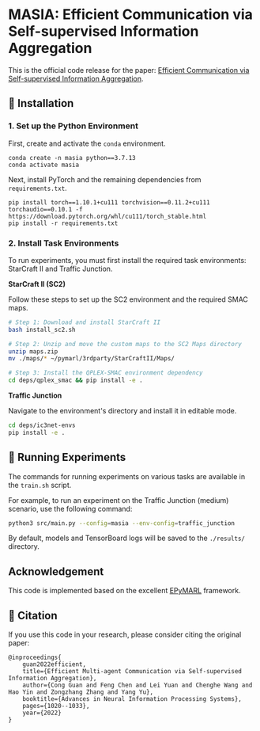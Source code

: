 # MASIA: Efficient Communication via Self-supervised Information Aggregation

This is the official code release for the paper: [Efficient Communication via Self-supervised Information Aggregation](https://proceedings.neurips.cc/paper_files/paper/2022/file/075b2875e2b671ddd74aeec0ac9f0357-Paper-Conference.pdf).

## 🚀 Installation

### 1. Set up the Python Environment

First, create and activate the `conda` environment.

```shell
conda create -n masia python==3.7.13
conda activate masia
```

Next, install PyTorch and the remaining dependencies from `requirements.txt`.

```shell
pip install torch==1.10.1+cu111 torchvision==0.11.2+cu111 torchaudio==0.10.1 -f https://download.pytorch.org/whl/cu111/torch_stable.html
pip install -r requirements.txt
```

### 2. Install Task Environments

To run experiments, you must first install the required task environments: StarCraft II and Traffic Junction.

**StarCraft II (SC2)**

Follow these steps to set up the SC2 environment and the required SMAC maps.

```sh
# Step 1: Download and install StarCraft II
bash install_sc2.sh

# Step 2: Unzip and move the custom maps to the SC2 Maps directory
unzip maps.zip
mv ./maps/* ~/pymarl/3rdparty/StarCraftII/Maps/

# Step 3: Install the QPLEX-SMAC environment dependency
cd deps/qplex_smac && pip install -e .
```

**Traffic Junction**

Navigate to the environment's directory and install it in editable mode.

```sh
cd deps/ic3net-envs
pip install -e .
```

## 🧪 Running Experiments

The commands for running experiments on various tasks are available in the `train.sh` script.

For example, to run an experiment on the Traffic Junction (medium) scenario, use the following command:

```sh
python3 src/main.py --config=masia --env-config=traffic_junction
```

By default, models and TensorBoard logs will be saved to the `./results/` directory.

## Acknowledgement
This code is implemented based on the excellent [EPyMARL](https://github.com/uoe-agents/epymarl) framework.

## 📜 Citation
If you use this code in your research, please consider citing the original paper:

```
@inproceedings{
    guan2022efficient,
    title={Efficient Multi-agent Communication via Self-supervised Information Aggregation},
    author={Cong Guan and Feng Chen and Lei Yuan and Chenghe Wang and Hao Yin and Zongzhang Zhang and Yang Yu},
    booktitle={Advances in Neural Information Processing Systems},
    pages={1020--1033},
    year={2022}
}
```